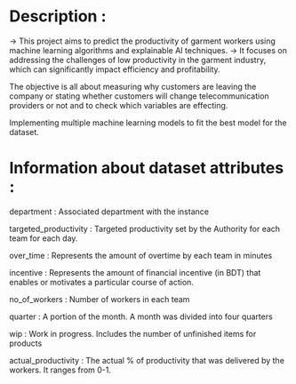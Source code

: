 # Description :

-> This project aims to predict the productivity of garment workers using machine learning algorithms and explainable AI techniques. 
-> It focuses on addressing the challenges of low productivity in the garment industry, which can significantly impact efficiency and profitability.
    
The objective is all about measuring why customers are leaving the company or stating whether customers will change telecommunication providers or not and to check which variables are effecting.

Implementing multiple machine learning models to fit the best model for the dataset.









# Information about dataset attributes :



department               :    Associated department with the instance

targeted_productivity    :    Targeted productivity set by the Authority for each team for each day.

over_time                :    Represents the amount of overtime by each team in minutes

incentive                :    Represents the amount of financial incentive (in BDT) that enables or motivates a particular course of action.

no_of_workers            :    Number of workers in each team

quarter                  :    A portion of the month. A month was divided into four quarters

wip                      :    Work in progress. Includes the number of unfinished items for products

actual_productivity      :    The actual % of productivity that was delivered by the workers. It ranges from 0-1.
